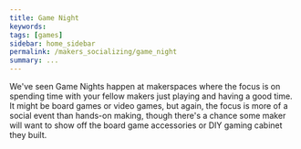 ```yaml
---
title: Game Night
keywords: 
tags: [games]
sidebar: home_sidebar
permalink: /makers_socializing/game_night
summary: ...
---
```


We've seen Game Nights happen at makerspaces where the focus is on spending time with your fellow makers just playing and having a good time. It might be board games or video games, but again, the focus is more of a social event than hands-on making, though there's a chance some maker will want to show off the board game accessories or DIY gaming cabinet they built.
